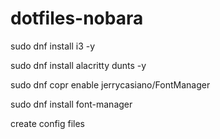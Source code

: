 # dotfiles-nobara


sudo dnf install i3 -y 

sudo dnf install alacritty dunts -y 

sudo dnf copr enable jerrycasiano/FontManager

sudo dnf install font-manager


create config files 
